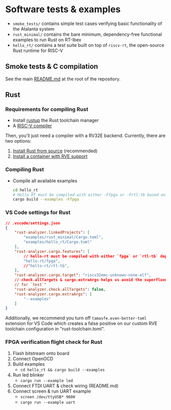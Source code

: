 # Software tests & examples

- `smoke_tests/` contains simple test cases verifying basic functionality of the Atalanta system
- `rust_minimal/` contains the bare minimum, dependency-free functional examples to run Rust on
  RT-Ibex
- `hello_rt/` contains a test suite built on top of `riscv-rt`, the open-source Rust runtime for
  RISC-V

## Smoke tests & C compilation

See the main [README.md](../README.md) at the root of the repository.

## Rust

### Requirements for compiling Rust

- Install [rustup](https://rustup.rs) the Rust toolchain manager
- A [RISC-V compiler](https://github.com/riscv-collab/riscv-gnu-toolchain)

Then, you'll just need a compiler with a RV32E backend. Currently, there are two options:

1. [Install Rust from source](./doc/rust-from-source.md) (recommended)
2. [Install a container with RVE support](./doc/rust-rv32e-container.md)

### Compiling Rust

- Compile all available examples

    ```sh
    cd hello_rt
    # Hello RT must be compiled with either -Ffpga or -Frtl-tb based on target platform
    cargo build --examples -Ffpga
    ```

### VS Code settings for Rust

```json
// .vscode/settings.json
{
    "rust-analyzer.linkedProjects": [
        "examples/rust_minimal/Cargo.toml",
        "examples/hello_rt/Cargo.toml"
    ],
    "rust-analyzer.cargo.features": [
        // hello-rt must be compiled with either `fpga` or `rtl-tb` depending on target platform
        "hello-rt/fpga",
        //"hello-rt/rtl-tb",
    ],
    "rust-analyzer.cargo.target": "riscv32emc-unknown-none-elf",
    // check.allTargets & cargo.extraArgs helps us avoid the superfluous error on "can't find crate
    // for `test`"
    "rust-analyzer.check.allTargets": false,
    "rust-analyzer.cargo.extraArgs": [
        "--examples"
    ]
}
```

Additionally, we recommend you turn off `tamasfe.even-better-toml` extension for VS Code which
creates a false positive on our custom RVE toolchain configuration in "rust-toolchain.toml".

### FPGA verification flight check for Rust

1. Flash bitstream onto board
2. Connect OpenOCD
3. Build examples
    - `cd hello_rt && cargo build --examples`
4. Run led blinker
    - `cargo run --example led`
5. Connect FTDI UART & check wiring (README.md)
6. Connect screen & run UART example
    - `screen /dev/ttyUSB* 9600`
    - `cargo run --example uart`
